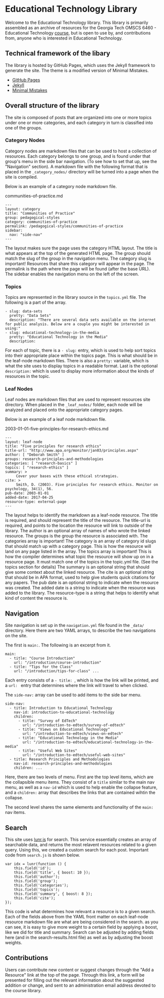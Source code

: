 # Educational Technology Library
Welcome to the Educational Technology library. This library is primarily assembled as an archive of resources for the Georgia Tech OMSCS 6460 - Educational Technology [course](https://www.omscs.gatech.edu/cs-6460-educational-technology), but is open to use by, and contributions from, anyone who is interested in Educational Technology.

## Technical framework of the libary
The library is hosted by GitHub Pages, which uses the Jekyll framework to generate the site.  The theme is a modified version of Minimal Mistakes.

- [GitHub Pages](https://guides.github.com/features/pages/)
- [Jekyll](https://jekyllrb.com/)
- [Minimal Mistakes](https://mmistakes.github.io/minimal-mistakes/)

## Overall structure of the library
The site is composed of posts that are organized into one or more topics under one or more categories, and each category in turn is classified into one of the groups.

### Category Nodes
Category nodes are markdown files that can be used to host a collection of resources. Each category belongs to one group, and is found under that group's menu in the side bar navigation. (To see how to set that up, see the "Navigation" section). A markdown file with the following format that is placed in the ```_category_nodes/``` directory will be turned into a page when the site is compiled.

Below is an example of a category node markdown file. 

communities-of-practice.md
```
---
layout: category
title: "Communities of Practice"
group: pedagogical-styles
category: communities-of-practice
permalink: /pedagogical-styles/communities-of-practice
sidebar:
  nav: "side-nav"
---
```

The layout makes sure the page uses the category HTML layout.
The title is what appears at the top of the generated HTML page.
The group should match the slug of the group in the navigation menu.
The category slug is important! Resources that share this category will appear in the page.
The permalink is the path where the page will be found (after the base URL).
The sidebar enables the navigation menu on the left of the screen.

### Topics
Topics are represented in the library source in the ```topics.yml``` file. The following is a part of the array. 

```
- slug: data-sets
  pretty: "Data Sets"
  description: "There are several data sets available on the internet for public analysis. Below are a couple you might be interested in using:"
- slug: educational-technology-in-the-media
  pretty: "Educational Technology in the Media"
  description:
```

For each of topic, there is a ```- slug:``` entry, which is used to help sort topics into their appropriate place within the topics page. This is what should be in the leaf-node markdown files. 
There is also a ```pretty:``` variable, which is what the site uses to display topics in a readable format. 
Last is the optional ```description:``` which is used to display more information about the kinds of resources in the topic. 


### Leaf Nodes
Leaf nodes are markdown files that are used to represent resources site directory. When placed in the ```_leaf_nodes/``` folder, each node will be analyzed and placed onto the appropriate category pages.

Below is an example of a leaf node markdown file.

2003-01-01-five-principles-for-research-ethics.md
```
---
layout: leaf-node
title: "Five principles for research ethics"
title-url: "http://www.apa.org/monitor/jan03/principles.aspx"
author: [ "Deborah Smith" ]
groups: research-principles-and-methodologies
categories: [ "research-basics" ]
topics: [ "research-ethics" ]
summary: >
     Cover your bases with these ethical strategies.
cite: >
     Smith, D. (2003). Five principles for research ethics. Monitor on psychology, 34(1), 56.
pub-date: 2003-01-01
added-date: 2017-04-25
resource-type: external-page
---
```

The layout helps to identify the markdown as a leaf-node resource.
The title is required, and should represent the title of the resource.
The title-url is required, and points to the location the resource will link to outside of the library.
The author is an optional array of names of who wrote the linked resource.
The groups is the group the resource is associated with.
The categories array is important! The category is an array of category id slugs that should match up with a category page. This is how the resource will land on any page listed in the array.
The topics array is important! This is how the compiler determines what topic the resource will show up on in a resource page. It must match one of the topics in the topic.yml file. (See the topics section for details)
The summary is an optional string that should give some context about the linked resource.
The cite is an optional string that should be in APA format, used to help give students quick citations for any papers. 
The pub date is an optional string to indicate when the resource was created.
The added date is a string to indicate when the resource was added to the library.
The resource-type is a string that helps to identify what kind of content the resource is.

## Navigation
Site navigation is set up in the ```navigation.yml``` file found in the ```_data/``` directory. Here there are two YAML arrays, to describe the two navigations on the site.

The first is ```main:```. The following is an excerpt from it. 
```
main:
  - title: "Course Introduction"
    url: "/introduction/course-introduction"
  - title: "Tips for the Class"
    url: "/introduction/tips-for-class" ...
```

Each entry consists of a ```- title: ```, which is how the link will be printed, and a ```url: ``` entry that determines where the link will travel to when clicked. 

The ```side-nav:``` array can be used to add items to the side bar menu.

```
side-nav:
  - title: Introduction to Educational Technology
    nav-id: introduction-to-educational-technology
    children:
      - title: "Survey of EdTech"
        url: "/introduction-to-edtech/survey-of-edtech"
      - title: "Views on Educational Technology"
        url: "/introduction-to-edtech/views-on-edtech"
      - title: "Educational Technology in the Media"
        url: "/introduction-to-edtech/educational-technology-in-the-media"
      - title: "Useful Web Sites"
        url: "/introduction-to-edtech/useful-web-sites"
  - title: Research Principles and Methodologies
    nav-id: research-principles-and-methodologies
    children: ...
```

Here, there are two levels of menu. First are the top level items, which are the collapsible menu items. They consist of a ```title``` similar to the main nav menu, as well as a ```nav-id``` which is used to help enable the collapse feature, and a ```children:``` array that describes the links that are contained wihtin the collapse.

The second level shares the same elements and functionality of the ```main:``` nav items.

## Search
This site uses [lunr.js](https://lunrjs.com/) for search. This service essentially creates an array of searchable data, and returns the most relavent resources related to a given query. Using this, we created a custom search for each post. Important code from ```search.js``` is shown below. 

```
var idx = lunr(function () {
	this.field('id');
	this.field('title', { boost: 10 });
	this.field('author');
	this.field('group');
	this.field('categories');
	this.field('topics');
	this.field('summary', { boost: 8 });
	this.field('cite');
});
```

This code is what determines how relevant a resource is to a given search. Each of the fields above from the YAML front matter on each leaf-node resource markdown file are what are being considered in the search. as you can see, it is easy to give more weight to a certain field by applying a boost, like we did for title and summary. Search can be adjusted by adding fields here (and in the search-results.html file) as well as by adjusting the boost weights.

## Contributions
Users can contribute new content or suggest changes through the "Add a Resource" link at the top of the page.  Through this link, a form will be presented for filling out the relevant information about the suggested addition or change, and sent to an administration email address devoted to the course library.

